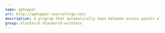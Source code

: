```yaml
---
name: aphopper
url: http://aphopper.sourceforge.net/
description: A program that automatically hops between access points of different wireless networks.
group: blackarch blackarch-wireless
---
```

